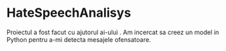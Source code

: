 # HateSpeechAnalisys
Proiectul a fost facut cu ajutorul ai-ului . Am incercat sa creez un model in Python pentru a-mi detecta mesajele ofensatoare.

